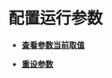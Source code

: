 # 配置运行参数<a name="ZH-CN_TOPIC_0289900453"></a>

-   **[查看参数当前取值](查看参数当前取值.md)**  

-   **[重设参数](重设参数.md)**  


